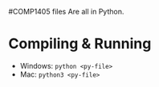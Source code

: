 #COMP1405 files 
Are all in Python. 

# Compiling & Running 
* Windows: `python <py-file>`
* Mac: `python3 <py-file>`
